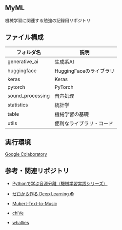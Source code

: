 ## MyML

機械学習に関連する勉強の記録用リポジトリ

## ファイル構成

|フォルダ名|説明|
|--------|---|
|generative_ai|生成系AI|
|huggingface|HuggingFaceのライブラリ|
|keras|Keras|
|pytorch|PyTorch|
|sound_processing|音声処理|
|statistics|統計学|
|table|機械学習の基礎|
|utils|便利なライブラリ・コード|

## 実行環境

[Google Colaboratory](https://colab.research.google.com/notebooks/welcome.ipynb?hl=ja)

## 参考・関連リポジトリ

- [Pythonで学ぶ音源分離（機械学習実践シリーズ）](https://github.com/masahitotogami/python_source_separation)

- [ゼロから作る Deep Learning ❸](https://github.com/oreilly-japan/deep-learning-from-scratch-3)

- [Mubert-Text-to-Music](https://github.com/MubertAI/Mubert-Text-to-Music)

- [chiVe](https://github.com/WorksApplications/chiVe)

- [whatlies](https://github.com/koaning/whatlies)
